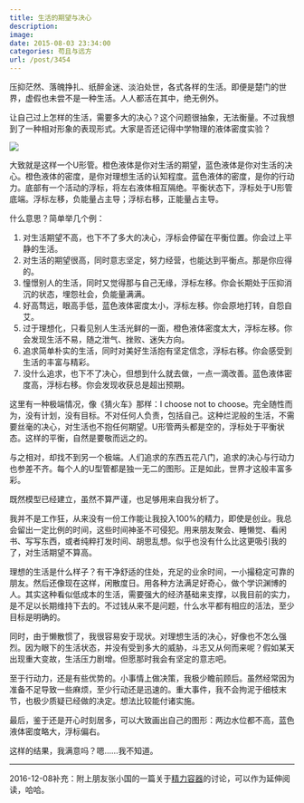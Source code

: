 ```yaml
---
title: 生活的期望与决心
description: 
image: 
date: 2015-08-03 23:34:00
categories: 苟且与远方
url: /post/3454
---
```


压抑茫然、落魄挣扎、纸醉金迷、淡泊处世，各式各样的生活。即便是楚门的世界，虚假也未尝不是一种生活。人人都活在其中，绝无例外。

让自己过上怎样的生活，需要多大的决心？这个问题很抽象，无法衡量。不过我想到了一种相对形象的表现形式。大家是否还记得中学物理的液体密度实验？

![](https://storageapi.fleek.co/0a3a8890-e65e-47ce-93d7-0442b9209d38-bucket/blog/posts/2015-08/08-03/1.png)

大致就是这样一个U形管。橙色液体是你对生活的期望，蓝色液体是你对生活的决心。橙色液体的密度，是你对理想生活的认知程度。蓝色液体的密度，是你的行动力。底部有一个活动的浮标，将左右液体相互隔绝。平衡状态下，浮标处于U形管底端。浮标左移，负能量占主导；浮标右移，正能量占主导。

什么意思？简单举几个例：

1. 对生活期望不高，也下不了多大的决心，浮标会停留在平衡位置。你会过上平静的生活。
2. 对生活的期望很高，同时意志坚定，努力经营，也能达到平衡点。那是你应得的。
3. 憧憬别人的生活，同时又觉得那与自己无缘，浮标左移。你会长期处于压抑消沉的状态，埋怨社会，负能量满满。
4. 好高骛远，眼高手低，蓝色液体密度太小，浮标左移。你会原地打转，自怨自艾。
4. 过于理想化，只看见别人生活光鲜的一面，橙色液体密度太大，浮标左移。你会发现生活不易，随之泄气、挫败、迷失方向。
5. 追求简单朴实的生活，同时对美好生活抱有坚定信念，浮标右移。你会感受到生活的丰富与精彩。
6. 没什么追求，也下不了决心，但想到什么就去做，一点一滴改善。蓝色液体密度高，浮标右移。你会发现收获总是超出预期。

这里有一种极端情况，像《猜火车》那样：I choose not to choose。完全随性而为，没有计划，没有目标。不对任何人负责，包括自己。这种烂泥般的生活，不需要丝毫的决心，对生活也不抱任何期望。U形管两头都是空的，浮标处于平衡状态。这样的平衡，自然是要敬而远之的。

与之相对，却找不到另一个极端。人们追求的东西五花八门，追求的决心与行动力也参差不齐。每个人的U型管都是独一无二的图形。正是如此，世界才这般丰富多彩。

既然模型已经建立，虽然不算严谨，也足够用来自我分析了。

我并不是工作狂，从来没有一份工作能让我投入100%的精力，即使是创业。我总会留出一定比例的时间，这些时间神圣不可侵犯。用来朋友聚会、睡懒觉、看闲书、写写东西，或者纯粹打发时间、胡思乱想。似乎也没有什么比这更吸引我的了，对生活期望不算高。

理想的生活是什么样子？有干净舒适的住处，充足的业余时间，一小撮稳定可靠的朋友。然后还像现在这样，闲散度日。用各种方法满足好奇心，做个学识渊博的人。其实这种看似低成本的生活，需要强大的经济基础来支撑，以我目前的实力，是不足以长期维持下去的。不过钱从来不是问题，什么水平都有相应的活法，至少目标是明确的。

同时，由于懒散惯了，我很容易安于现状。对理想生活的决心，好像也不怎么强烈。因为眼下的生活状态，并没有受到多大的威胁，斗志又从何而来呢？假如某天出现重大变故，生活压力剧增。但愿那时我会有坚定的意志吧。

至于行动力，还是有些优势的。小事情上做决策，我极少瞻前顾后。虽然经常因为准备不足导致一些麻烦，至少行动还是迅速的。重大事件，我不会拘泥于细枝末节，也极少质疑已经做的决定。想法比较能付诸实施。

最后，鉴于还是开心时刻居多，可以大致画出自己的图形：两边水位都不高，蓝色液体密度略大，浮标偏右。

这样的结果，我满意吗？嗯……我不知道。

- - - - -

2016-12-08补充：附上朋友张小国的一篇关于[精力容器](http://zxg.farbox.com/post/2016-12-07)的讨论，可以作为延伸阅读，哈哈。